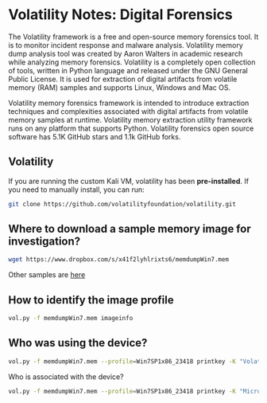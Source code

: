 # Volatility Notes: Digital Forensics
The Volatility framework is a free and open-source memory forensics tool. It is to monitor incident response and malware analysis. Volatility memory dump analysis tool was created by Aaron Walters in academic research while analyzing memory forensics. Volatility is a completely open collection of tools, written in Python language and released under the GNU General Public License. It is used for extraction of digital artifacts from volatile memory (RAM) samples and supports Linux, Windows and Mac OS.

Volatility memory forensics framework is intended to introduce extraction techniques and complexities associated with digital artifacts from volatile memory samples at runtime. Volatility memory extraction utility framework runs on any platform that supports Python. Volatility forensics open source software has 5.1K GitHub stars and 1.1k GitHub forks.


## Volatility
If you are running the custom Kali VM, volatility has been **pre-installed**. If you need to manually install, you can run:
```bash
git clone https://github.com/volatilityfoundation/volatility.git
```

## Where to download a sample memory image for investigation?
```bash
wget https://www.dropbox.com/s/x41f2lyhlrixts6/memdumpWin7.mem
```

Other samples are [here](https://github.com/volatilityfoundation/volatility/wiki/Memory-Samples)

## How to identify the image profile
```bash
vol.py -f memdumpWin7.mem imageinfo
```

## Who was using the device?
```bash
vol.py -f memdumpWin7.mem --profile=Win7SP1x86_23418 printkey -K "Volatile Environment"
```

Who is associated with the device?
```bash
vol.py -f memdumpWin7.mem --profile=Win7SP1x86_23418 printkey -K "Microsoft\Windows NT\CurrentVersion\ProfileList"
```

